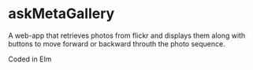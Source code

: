 # askMetaGallery

A web-app that retrieves photos from flickr and displays them along with buttons to move forward or backward throuth the photo sequence.

Coded in Elm

